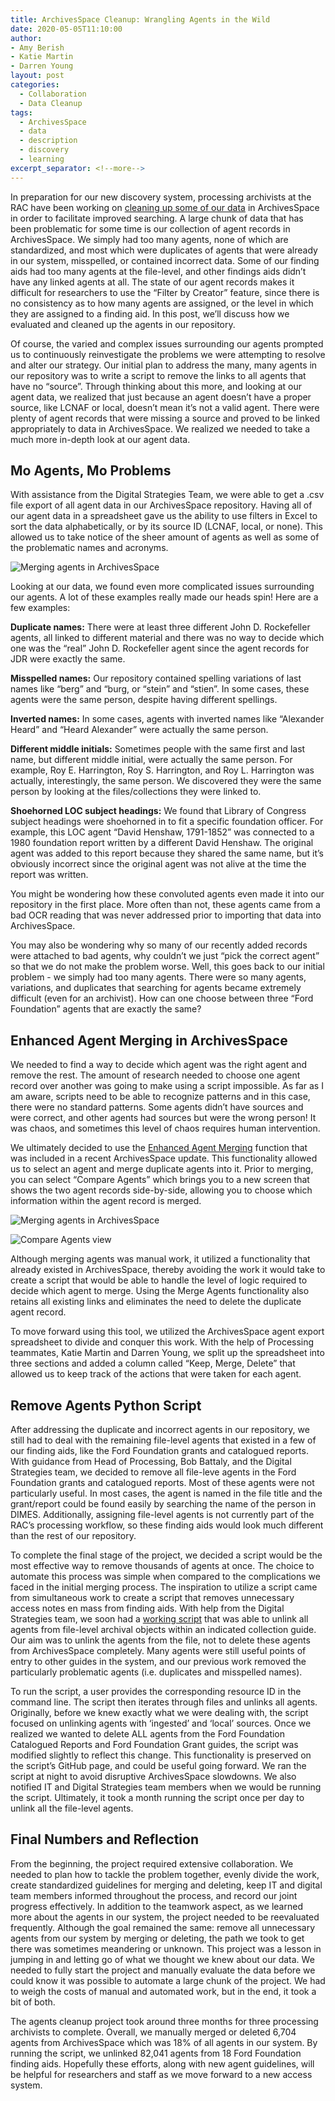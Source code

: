 ```yaml
---
title: ArchivesSpace Cleanup: Wrangling Agents in the Wild
date: 2020-05-05T11:10:00
author:
- Amy Berish
- Katie Martin
- Darren Young
layout: post
categories:
  - Collaboration
  - Data Cleanup
tags:
  - ArchivesSpace
  - data
  - description
  - discovery
  - learning
excerpt_separator: <!--more-->
---
```


In preparation for our new discovery system, processing archivists at the RAC have been working on [cleaning up some of our data](https://blog.rockarch.org/archivesspace-clean-up-an-outline) in ArchivesSpace in order to facilitate improved searching. A large chunk of data that has been problematic for some time is our collection of agent records in ArchivesSpace. We simply had too many agents, none of which are standardized, and most which were duplicates of agents that were already in our system, misspelled, or contained incorrect data. Some of our finding aids had too many agents at the file-level, and other findings aids didn’t have any linked agents at all. The state of our agent records makes it difficult for researchers to use the “Filter by Creator” feature, since there is no consistency as to how many agents are assigned, or the level in which they are assigned to a finding aid. In this post, we’ll discuss how we evaluated and cleaned up the agents in our repository.
<!--more-->

Of course, the varied and complex issues surrounding our agents prompted us to continuously reinvestigate the problems we were attempting to resolve and alter our strategy. Our initial plan to address the many, many agents in our repository was to write a script to remove the links to all agents that have no “source”. Through thinking about this more, and looking at our agent data, we realized that just because an agent doesn’t have a proper source, like LCNAF or local, doesn’t mean it’s not a valid agent. There were plenty of agent records that were missing a source and proved to be linked appropriately to data in ArchivesSpace. We realized we needed to take a much more in-depth look at our agent data. 

## Mo Agents, Mo Problems
With assistance from the Digital Strategies Team, we were able to get a .csv file export of all agent data in our ArchivesSpace repository. Having all of our agent data in a spreadsheet gave us the ability to use filters in Excel to sort the data alphabetically, or by its source ID (LCNAF, local, or none). This allowed us to take notice of the sheer amount of agents as well as some of the problematic names and acronyms.

![Merging agents in ArchivesSpace](agentspreadsheet.png)

Looking at our data, we found even more complicated issues surrounding our agents. A lot of these examples really made our heads spin! Here are a few examples:

**Duplicate names:** There were at least three different John D. Rockefeller agents, all linked to different material and there was no way to decide which one was the “real” John D. Rockefeller agent since the agent records for JDR were exactly the same. 

**Misspelled names:** Our repository contained spelling variations of last names like “berg” and “burg, or “stein” and “stien”. In some cases, these agents were the same person, despite having different spellings. 

**Inverted names:** In some cases, agents with inverted names like “Alexander Heard” and “Heard Alexander” were actually the same person.

**Different middle initials:** Sometimes people with the same first and last name, but different middle initial, were actually the same person. For example, Roy E. Harrington, Roy S. Harrington, and Roy L. Harrington was actually, interestingly, the same person. We discovered they were the same person by looking at the files/collections they were linked to.
 
**Shoehorned LOC subject headings:** We found that Library of Congress subject headings were shoehorned in to fit a specific foundation officer. For example, this LOC agent “David Henshaw, 1791-1852” was connected to a 1980 foundation report written by a different David Henshaw. The original agent was added to this report because they shared the same name, but it’s obviously incorrect since the original agent was not alive at the time the report was written.

You might be wondering how these convoluted agents even made it into our repository in the first place. More often than not, these agents came from a bad OCR reading that was never addressed prior to importing that data into ArchivesSpace. 

You may also be wondering why so many of our recently added records were attached to bad agents, why couldn’t we just “pick the correct agent” so that we do not make the problem worse. Well, this goes back to our initial problem - we simply had too many agents. There were so many agents, variations, and duplicates that searching for agents became extremely difficult (even for an archivist). How can one choose between three “Ford Foundation” agents that are exactly the same? 


## Enhanced Agent Merging in ArchivesSpace
We needed to find a way to decide which agent was the right agent and remove the rest. The amount of research needed to choose one agent record over another was going to make using a script impossible. As far as I am aware, scripts need to be able to recognize patterns and in this case, there were no standard patterns. Some agents didn’t have sources and were correct, and other agents had sources but were the wrong person! It was chaos, and sometimes this level of chaos requires human intervention. 

We ultimately decided to use the [Enhanced Agent Merging](https://www.youtube.com/watch?v=MkOhCkUPJic) function that was included in a recent ArchivesSpace update. This functionality allowed us to select an agent and merge duplicate agents into it. Prior to merging, you can select “Compare Agents” which brings you to a new screen that shows the two agent records side-by-side, allowing you to choose which information within the agent record is merged. 

![Merging agents in ArchivesSpace](mergeAgents.png)

![Compare Agents view](compareAgents.png)

Although merging agents was manual work, it utilized a functionality that already existed in ArchivesSpace, thereby avoiding the work it would take to create a script that would be able to handle the level of logic required to decide which agent to merge. Using the Merge Agents functionality also retains all existing links and eliminates the need to delete the duplicate agent record.

To move forward using this tool, we utilized the ArchivesSpace agent export spreadsheet to divide and conquer this work. With the help of Processing teammates, Katie Martin and Darren Young, we split up the spreadsheet into three sections and added a column called “Keep, Merge, Delete”  that allowed us to keep track of the actions that were taken for each agent.

## Remove Agents Python Script
After addressing the duplicate and incorrect agents in our repository, we still had to deal with the remaining file-level agents that existed in a few of our finding aids, like the Ford Foundation grants and catalogued reports. With guidance from Head of Processing, Bob Battaly, and the Digital Strategies team, we decided to remove all file-leve agents in the Ford Foundation grants and catalogued reports. Most of these agents were not particularly useful. In most cases, the agent is named in the file title and the grant/report could be found easily by searching the name of the person in DIMES. Additionally, assigning file-level agents is not currently part of the RAC’s processing workflow, so these finding aids would look much different than the rest of our repository. 

To complete the final stage of the project, we decided a script would be the most effective way to remove thousands of agents at once. The choice to automate this process was simple when compared to the complications we faced in the initial merging process. The inspiration to utilize a script came from simultaneous work to create a script that removes unnecessary access notes en mass from finding aids. With help from the Digital Strategies team, we soon had a [working script](https://github.com/RockefellerArchiveCenter/scripts/blob/master/archivessnake/remove-agents.py) that was able to unlink all agents from file-level archival objects within an indicated collection guide. Our aim was to unlink the agents from the file, not to delete these agents from ArchivesSpace completely. Many agents were still useful points of entry to other guides in the system, and our previous work removed the particularly problematic agents (i.e. duplicates and misspelled names). 

To run the script, a user provides the corresponding resource ID in the command line. The script then iterates through files and unlinks all agents. Originally, before we knew exactly what we were dealing with, the script focused on unlinking agents with ‘ingested’ and ‘local’ sources. Once we realized we wanted to delete ALL agents from the Ford Foundation Catalogued Reports and Ford Foundation Grant guides, the script was modified slightly to reflect this change. This functionality is preserved on the script’s GitHub page, and could be useful going forward. We ran the script at night to avoid disruptive ArchivesSpace slowdowns. We also notified IT and Digital Strategies team members when we would be running the script. Ultimately, it took a month running the script once per day to unlink all the file-level agents.

## Final Numbers and Reflection
From the beginning, the project required extensive collaboration. We needed to plan how to tackle the problem together, evenly divide the work, create standardized guidelines for merging and deleting, keep IT and digital team members informed throughout the process, and record our joint progress effectively. In addition to the teamwork aspect, as we learned more about the agents in our system, the project needed to be reevaluated frequently. Although the goal remained the same: remove all unnecessary agents from our system by merging or deleting, the path we took to get there was sometimes meandering or unknown. This project was a lesson in jumping in and letting go of what we thought we knew about our data. We needed to fully start the project and manually evaluate the data before we could know it was possible to automate a large chunk of the project. We had to weigh the costs of manual and automated work, but in the end, it took a bit of both. 

The agents cleanup project took around three months for three processing archivists to complete. Overall, we manually merged or deleted 6,704 agents from ArchivesSpace which was 18% of all agents in our system. By running the script, we unlinked 82,041 agents from 18 Ford Foundation finding aids. Hopefully these efforts, along with new agent guidelines, will be helpful for researchers and staff as we move forward to a new access system. 

